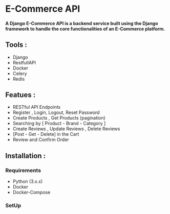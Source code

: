 # E-Commerce API
#### A Django E-Commerce API is a backend service built using the Django framework to handle the core functionalities of an E-Commerce platform.

## Tools :
- Django
- RestfullAPI
- Docker
- Celery
- Redis
  
## Featues :
- RESTful API Endpoints
- Register , Login, Logout, Reset Password
- Create Products , Get Products (pagination)
- Searching by [ Product - Brand - Category ]
- Create Reviews , Update Reviews , Delete Reviews
- [Post - Get - Delete] in the Cart
- Review and Confirm Order

## Installation :
  ### Requirements
  - Python (3.x.x)
  - Docker
  - Docker-Compose
  ### SetUp
  
